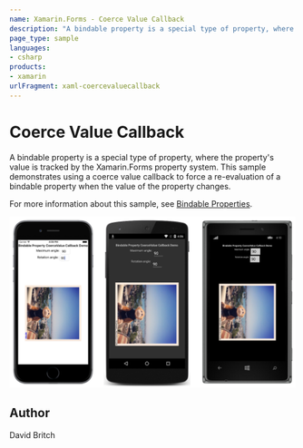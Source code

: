 ```yaml
---
name: Xamarin.Forms - Coerce Value Callback
description: "A bindable property is a special type of property, where the property's value is tracked by the Xamarin.Forms property system #ui"
page_type: sample
languages:
- csharp
products:
- xamarin
urlFragment: xaml-coercevaluecallback
---
```

# Coerce Value Callback

A bindable property is a special type of property, where the property's value is tracked by the Xamarin.Forms property system. This sample demonstrates using a coerce value callback to force a re-evaluation of a bindable property when the value of the property changes.

For more information about this sample, see [Bindable Properties](https://docs.microsoft.com/xamarin/xamarin-forms/xaml/bindable-properties).

![Coerce Value Callback application screenshot](Screenshots/01All.png "Coerce Value Callback application screenshot")

## Author

David Britch
